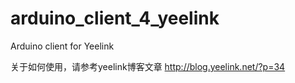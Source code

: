 arduino_client_4_yeelink
========================

Arduino client for Yeelink

关于如何使用，请参考yeelink博客文章 http://blog.yeelink.net/?p=34